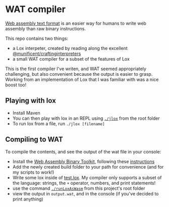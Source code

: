 # WAT compiler

[Web assembly text format](https://webassembly.org/docs/text-format/) is an easier way for humans to write web assembly than raw binary instructions.

This repo contains two things:
- a Lox interpeter, created by reading along the excellent [@munificent/craftinginterpreters](https://github.com/munificent/craftinginterpreters)
- a small WAT compiler for a subset of the features of Lox

This is the first compiler I've writen, and WAT seemed appropriately challenging, but also convenient because the output is easier to grasp. Working from an implementation of Lox that I was familiar with was a nice boost too!

## Playing with lox

- Install Maven
- You can then play with lox in an REPL using [`./jlox`](./jlox) from the root folder
- To run lox from a file, run `./jlox [filename]`

## Compiling to WAT

To compile the contents, and see the output of the wat file in your console:
- Install the [Web Assembly Binary Toolkit](https://github.com/WebAssembly/wabt), following these [instructions](https://github.com/WebAssembly/wabt#cloning)
- Add the newly created build folder to your path for convenience (and for my scripts to work!)
- Write some lox inside of [test.lox](./test.lox). My compiler only supports a subset of the language: strings, the `+` operator, numbers, and print statements!
- use the command [`./runLoxAsWasm`](./runLoxAsWasm) from this project's root folder
- view the output in `output.wat`, and in the console (if you've decided to print anything)
